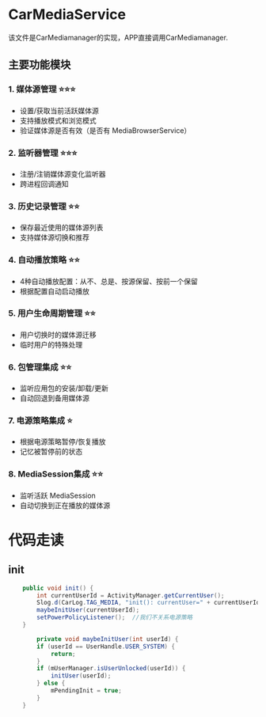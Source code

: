 # CarMediaService
该文件是CarMediamanager的实现，APP直接调用CarMediamanager.
## 主要功能模块

### 1. **媒体源管理** ⭐⭐⭐
- 设置/获取当前活跃媒体源
- 支持播放模式和浏览模式
- 验证媒体源是否有效（是否有 MediaBrowserService）

### 2. **监听器管理** ⭐⭐⭐
- 注册/注销媒体源变化监听器
- 跨进程回调通知

### 3. **历史记录管理** ⭐⭐
- 保存最近使用的媒体源列表
- 支持媒体源切换和推荐

### 4. **自动播放策略** ⭐⭐
- 4种自动播放配置：从不、总是、按源保留、按前一个保留
- 根据配置自动启动播放

### 5. **用户生命周期管理** ⭐⭐
- 用户切换时的媒体源迁移
- 临时用户的特殊处理

### 6. **包管理集成** ⭐⭐
- 监听应用包的安装/卸载/更新
- 自动回退到备用媒体源

### 7. **电源策略集成** ⭐
- 根据电源策略暂停/恢复播放
- 记忆被暂停前的状态

### 8. **MediaSession集成** ⭐⭐
- 监听活跃 MediaSession
- 自动切换到正在播放的媒体源

# 代码走读
## init
```java
    public void init() {
        int currentUserId = ActivityManager.getCurrentUser();
        Slog.d(CarLog.TAG_MEDIA, "init(): currentUser=" + currentUserId + " (0表示系统用户/SYSTEM_USER)");
        maybeInitUser(currentUserId);
        setPowerPolicyListener();  //我们不关系电源策略
    }

        private void maybeInitUser(int userId) {
        if (userId == UserHandle.USER_SYSTEM) {
            return;
        }
        if (mUserManager.isUserUnlocked(userId)) {
            initUser(userId);
        } else {
            mPendingInit = true;
        }
    }
```